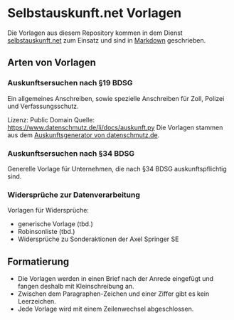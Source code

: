 # Selbstauskunft.net Vorlagen

Die Vorlagen aus diesem Repository kommen in dem Dienst [selbstauskunft.net](https://selbstauskunft.net/) zum Einsatz und sind in [Markdown](http://daringfireball.net/projects/markdown/) geschrieben.


## Arten von Vorlagen

### Auskunftsersuchen nach §19 BDSG

Ein allgemeines Anschreiben, sowie spezielle Anschreiben für Zoll, Polizei und Verfassungsschutz.

Lizenz: Public Domain
Quelle: https://www.datenschmutz.de/li/docs/auskunft.py
Die Vorlagen stammen aus dem [Auskunftsgenerator von datenschmutz.de](https://www.datenschmutz.de/cgi-bin/auskunft).


### Auskunftsersuchen nach §34 BDSG

Generelle Vorlage für Unternehmen, die nach §34 BDSG auskunftspflichtig sind.


### Widersprüche zur Datenverarbeitung

Vorlagen für Widersprüche:

* generische Vorlage (tbd.)
* Robinsonliste (tbd.)
* Widersprüche zu Sonderaktionen der Axel Springer SE


## Formatierung

* Die Vorlagen werden in einen Brief nach der Anrede eingefügt und fangen deshalb mit Kleinschreibung an.
* Zwischen dem Paragraphen-Zeichen und einer Ziffer gibt es kein Leerzeichen.
* Jede Vorlage wird mit einem Zeilenwechsel abgeschlossen.
